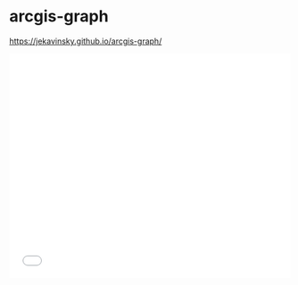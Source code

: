 # arcgis-graph

https://jekavinsky.github.io/arcgis-graph/

<style>.embed-container {position: relative; padding-bottom: 80%; height: 0; max-width: 100%;} .embed-container iframe, .embed-container object, .embed-container iframe{position: absolute; top: 0; left: 0; width: 100%; height: 100%;} small{position: absolute; z-index: 40; bottom: 0; margin-bottom: -15px;}</style><div class="embed-container"><iframe width="500" height="400" frameborder="0" scrolling="no" marginheight="0" marginwidth="0" title="Mediated Cases" src="//www.arcgis.com/apps/Embed/index.html?webmap=d9db47d6662048bd9bd6fb00b60f229b&extent=-83.5072,39.5145,-82.1614,40.3601&zoom=true&previewImage=false&scale=true&details=true&legendlayers=true&active_panel=details&disable_scroll=true&theme=light"></iframe></div>
